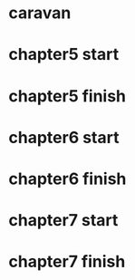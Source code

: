 # caravan

# chapter5 start

# chapter5 finish

# chapter6 start

# chapter6 finish

# chapter7 start

# chapter7 finish
